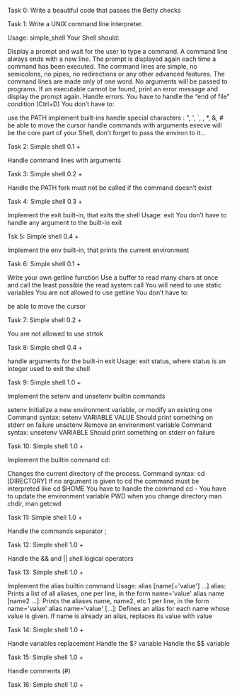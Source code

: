 Task 0: Write a beautiful code that passes the Betty checks

Task 1: Write a UNIX command line interpreter.

Usage: simple_shell Your Shell should:

Display a prompt and wait for the user to type a command. A command line always ends with a new line. The prompt is displayed again each time a command has been executed. The command lines are simple, no semicolons, no pipes, no redirections or any other advanced features. The command lines are made only of one word. No arguments will be passed to programs. If an executable cannot be found, print an error message and display the prompt again. Handle errors. You have to handle the “end of file” condition (Ctrl+D) You don’t have to:

use the PATH implement built-ins handle special characters : ", ', `, , *, &, # be able to move the cursor handle commands with arguments execve will be the core part of your Shell, don’t forget to pass the environ to it…

Task 2: Simple shell 0.1 +

Handle command lines with arguments

Task 3: Simple shell 0.2 +

Handle the PATH fork must not be called if the command doesn’t exist

Task 4: Simple shell 0.3 +

Implement the exit built-in, that exits the shell Usage: exit You don’t have to handle any argument to the built-in exit

Tsk 5: Simple shell 0.4 +

Implement the env built-in, that prints the current environment

Task 6: Simple shell 0.1 +

Write your own getline function Use a buffer to read many chars at once and call the least possible the read system call You will need to use static variables You are not allowed to use getline You don’t have to:

be able to move the cursor

Task 7: Simple shell 0.2 +

You are not allowed to use strtok

Task 8: Simple shell 0.4 +

handle arguments for the built-in exit Usage: exit status, where status is an integer used to exit the shell

Task 9: Simple shell 1.0 +

Implement the setenv and unsetenv builtin commands

setenv Initialize a new environment variable, or modify an existing one Command syntax: setenv VARIABLE VALUE Should print something on stderr on failure unsetenv Remove an environment variable Command syntax: unsetenv VARIABLE Should print something on stderr on failure

Task 10: Simple shell 1.0 +

Implement the builtin command cd:

Changes the current directory of the process. Command syntax: cd [DIRECTORY] If no argument is given to cd the command must be interpreted like cd $HOME You have to handle the command cd - You have to update the environment variable PWD when you change directory man chdir, man getcwd

Task 11: Simple shell 1.0 +

Handle the commands separator ;

Task 12: Simple shell 1.0 +

Handle the && and || shell logical operators

Task 13: Simple shell 1.0 +

Implement the alias builtin command Usage: alias [name[='value'] ...] alias: Prints a list of all aliases, one per line, in the form name='value' alias name [name2 ...]: Prints the aliases name, name2, etc 1 per line, in the form name='value' alias name='value' [...]: Defines an alias for each name whose value is given. If name is already an alias, replaces its value with value

Task 14: Simple shell 1.0 +

Handle variables replacement Handle the $? variable Handle the $$ variable

Task 15: Simple shell 1.0 +

Handle comments (#)

Task 16: Simple shell 1.0 +

